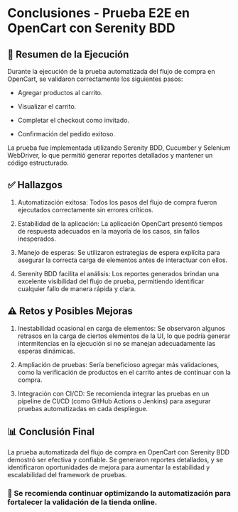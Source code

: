 # Conclusiones - Prueba E2E en OpenCart con Serenity BDD

## 📌 Resumen de la Ejecución

Durante la ejecución de la prueba automatizada del flujo de compra en OpenCart, se validaron correctamente los siguientes pasos:

  * Agregar productos al carrito.

  * Visualizar el carrito.

  * Completar el checkout como invitado.

  * Confirmación del pedido exitoso.

La prueba fue implementada utilizando Serenity BDD, Cucumber y Selenium WebDriver, lo que permitió generar reportes detallados y mantener un código estructurado.

## ✅ Hallazgos

  1. Automatización exitosa: Todos los pasos del flujo de compra fueron ejecutados correctamente sin errores críticos.

  2. Estabilidad de la aplicación: La aplicación OpenCart presentó tiempos de respuesta adecuados en la mayoría de los casos, sin fallos inesperados.

  3. Manejo de esperas: Se utilizaron estrategias de espera explícita para asegurar la correcta carga de elementos antes de interactuar con ellos.

  4. Serenity BDD facilita el análisis: Los reportes generados brindan una excelente visibilidad del flujo de prueba, permitiendo identificar cualquier fallo de manera rápida y clara.

## ⚠️ Retos y Posibles Mejoras

  1. Inestabilidad ocasional en carga de elementos: Se observaron algunos retrasos en la carga de ciertos elementos de la UI, lo que podría generar intermitencias en la ejecución si no se manejan adecuadamente las esperas dinámicas.

  2. Ampliación de pruebas: Sería beneficioso agregar más validaciones, como la verificación de productos en el carrito antes de continuar con la compra.

  3. Integración con CI/CD: Se recomienda integrar las pruebas en un pipeline de CI/CD (como GitHub Actions o Jenkins) para asegurar pruebas automatizadas en cada despliegue.

## 📊 Conclusión Final

La prueba automatizada del flujo de compra en OpenCart con Serenity BDD demostró ser efectiva y confiable. Se generaron reportes detallados, y se identificaron oportunidades de mejora para aumentar la estabilidad y escalabilidad del framework de pruebas.

### 🚀 Se recomienda continuar optimizando la automatización para fortalecer la validación de la tienda online.
